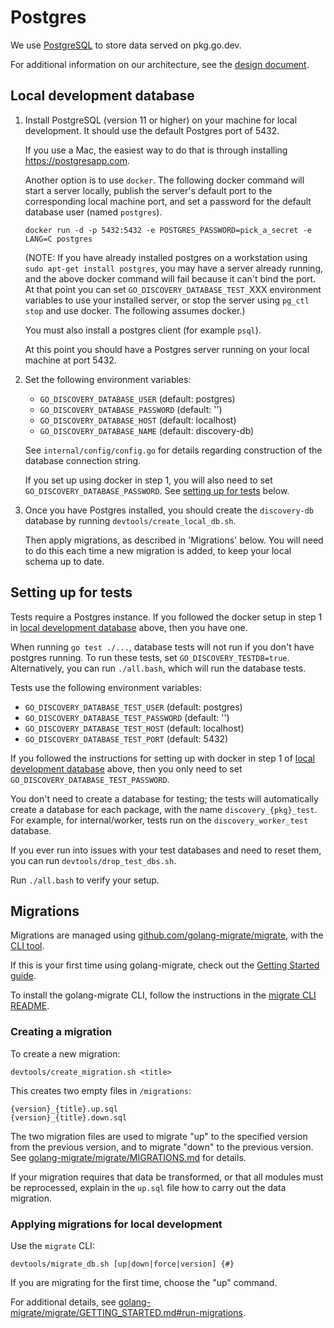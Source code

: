 # Postgres

We use [PostgreSQL](https://www.postgresql.org) to store data served on
pkg.go.dev.

For additional information on our architecture, see the
[design document](design.md).

## Local development database

1. Install PostgreSQL (version 11 or higher) on your machine for local
   development. It should use the default Postgres port of 5432.

   If you use a Mac, the easiest way to do that is through installing
   https://postgresapp.com.

   Another option is to use `docker`. The following docker command will start a
   server locally, publish the server's default port to the corresponding local
   machine port, and set a password for the default database user (named
   `postgres`).

   ```
   docker run -d -p 5432:5432 -e POSTGRES_PASSWORD=pick_a_secret -e LANG=C postgres
   ```

   (NOTE: If you have already installed postgres on a workstation using
   `sudo apt-get install postgres`, you may have a server already running, and
   the above docker command will fail because it can't bind the port. At that
   point you can set `GO_DISCOVERY_DATABASE_TEST_`XXX environment variables to
   use your installed server, or stop the server using `pg_ctl stop` and use
   docker. The following assumes docker.)

   You must also install a postgres client (for example `psql`).

   At this point you should have a Postgres server running on your local machine
   at port 5432.

2. Set the following environment variables:

   - `GO_DISCOVERY_DATABASE_USER` (default: postgres)
   - `GO_DISCOVERY_DATABASE_PASSWORD` (default: '')
   - `GO_DISCOVERY_DATABASE_HOST` (default: localhost)
   - `GO_DISCOVERY_DATABASE_NAME` (default: discovery-db)

   See `internal/config/config.go` for details regarding construction of the
   database connection string.

   If you set up using docker in step 1, you will also need to set
   `GO_DISCOVERY_DATABASE_PASSWORD`. See
   [setting up for tests](postgres.md#setting-up-for-tests) below.

3. Once you have Postgres installed, you should create the `discovery-db` database
   by running `devtools/create_local_db.sh`.

   Then apply migrations, as described in 'Migrations' below. You will need to do
   this each time a new migration is added, to keep your local schema up to date.

## Setting up for tests

Tests require a Postgres instance. If you followed the docker setup in step 1 in
[local development database](postgres.md#local-development-database) above,
then you have one.

When running `go test ./...`, database tests will not run if you don't have
postgres running. To run these tests, set `GO_DISCOVERY_TESTDB=true`.
Alternatively, you can run `./all.bash`, which will run the database tests.

Tests use the following environment variables:

- `GO_DISCOVERY_DATABASE_TEST_USER` (default: postgres)
- `GO_DISCOVERY_DATABASE_TEST_PASSWORD` (default: '')
- `GO_DISCOVERY_DATABASE_TEST_HOST` (default: localhost)
- `GO_DISCOVERY_DATABASE_TEST_PORT` (default: 5432)

If you followed the instructions for setting up with docker in step 1 of
[local development database](postgres.md#local-development-database) above,
then you only need to set `GO_DISCOVERY_DATABASE_TEST_PASSWORD`.

You don't need to create a database for testing; the tests will automatically
create a database for each package, with the name `discovery_{pkg}_test`. For
example, for internal/worker, tests run on the `discovery_worker_test`
database.

If you ever run into issues with your test databases and need to reset them,
you can run `devtools/drop_test_dbs.sh`.

Run `./all.bash` to verify your setup.

## Migrations

Migrations are managed using
[github.com/golang-migrate/migrate](https://github.com/golang-migrate/migrate),
with the [CLI tool](https://github.com/golang-migrate/migrate/tree/master/cli).

If this is your first time using golang-migrate, check out the
[Getting Started guide](https://github.com/golang-migrate/migrate/blob/master/GETTING_STARTED.md).

To install the golang-migrate CLI, follow the instructions in the
[migrate CLI README](https://github.com/golang-migrate/migrate/blob/master/cmd/migrate/README.md).

### Creating a migration

To create a new migration:

```
devtools/create_migration.sh <title>
```

This creates two empty files in `/migrations`:

```
{version}_{title}.up.sql
{version}_{title}.down.sql
```

The two migration files are used to migrate "up" to the specified version from
the previous version, and to migrate "down" to the previous version. See
[golang-migrate/migrate/MIGRATIONS.md](https://github.com/golang-migrate/migrate/blob/master/MIGRATIONS.md)
for details.

If your migration requires that data be transformed, or that all modules must be
reprocessed, explain in the `up.sql` file how to carry out the data migration.

### Applying migrations for local development

Use the `migrate` CLI:

```
devtools/migrate_db.sh [up|down|force|version] {#}
```

If you are migrating for the first time, choose the "up" command.

For additional details, see
[golang-migrate/migrate/GETTING_STARTED.md#run-migrations](https://github.com/golang-migrate/migrate/blob/master/GETTING_STARTED.md#run-migrations).
